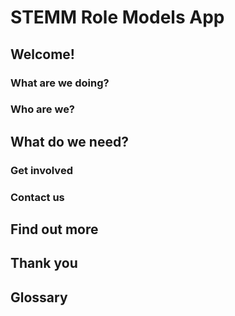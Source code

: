 # STEMM Role Models App

## Welcome!

### What are we doing?

### Who are we?

## What do we need?

### Get involved

### Contact us

## Find out more

## Thank you

## Glossary
